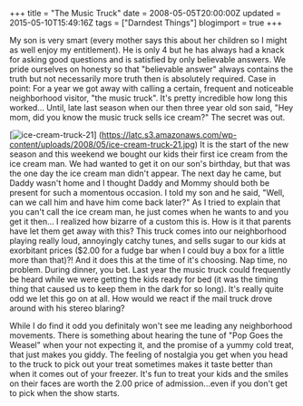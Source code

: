+++
title = "The Music Truck"
date = 2008-05-05T20:00:00Z
updated = 2015-05-10T15:49:16Z
tags = ["Darndest Things"]
blogimport = true 
+++

My son is very smart (every mother says this about her children so I might as well enjoy my entitlement).  He is only 4 but he has always had a knack for asking good questions and is satisfied by only believable answers.  We pride ourselves on honesty so that "believable answer" always contains the truth but not necessarily more truth then is absolutely required.  Case in point: For a year we got away with calling a certain, frequent and noticeable neighborhood visitor, "the music truck".  It's pretty incredible how long this worked... Until, late last season when our then three year old son said, "Hey mom, did you know the music truck sells ice cream?"  The secret was out.  

[![ice-cream-truck-21](https://latc.s3.amazonaws.com/wp-content/uploads/2008/05/ice-cream-truck-21-200x300.jpg "ice-cream-truck-21")] (https://latc.s3.amazonaws.com/wp-content/uploads/2008/05/ice-cream-truck-21.jpg) It is the start of the new season and this weekend we bought our kids their first ice cream from the ice cream man.  We had wanted to get it on our son's birthday, but that was the one day the ice cream man didn't appear.  The next day he came, but Daddy wasn't home and I thought Daddy and Mommy should both be present for such a momentous occasion.  I told my son and he said, "Well, can we call him and have him come back later?"  As I tried to explain that you can't call the ice cream man, he just comes when he wants to and you get it then... I realized how bizarre of a custom this is.  How is it that parents have let them get away with this?  This truck comes into our neighborhood playing really loud, annoyingly catchy tunes, and sells sugar to our kids at exorbitant prices ($2.00 for a fudge bar when I could buy a box for a little more than that)?!  And it does this at the time of it's choosing.  Nap time, no problem.  During dinner, you bet.  Last year the music truck could frequently be heard while we were getting the kids ready for bed (it was the timing thing that caused us to keep them in the dark for so long).   It's really quite odd we let this go on at all.   How would we react if the mail truck drove around with his stereo blaring?  

While I do find it odd you definitaly won't see me leading any neighborhood movements. There is something about hearing the tune of "Pop Goes the Weasel" when your not expecting it, and the promise of a yummy cold treat, that just makes you giddy.  The feeling of nostalgia you get when you head to the truck to pick out your treat sometimes makes it taste better than when it comes out of your freezer.   It's fun to treat your kids and the smiles on their faces are worth the 2.00 price of admission...even if you don't get to pick when the show starts.
